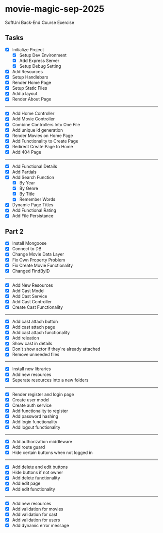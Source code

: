 # movie-magic-sep-2025
SoftUni Back-End Course Exercise

## Tasks

- [x] Initialize Project
    - [x] Setup Dev Environment
    - [x] Add Express Server
    - [x] Setup Debug Setting
- [x] Add Resources
- [x] Setup Handlebars
- [x] Render Home Page
- [x] Setup Static Files
- [x] Add a layout
- [x] Render About Page
---
- [x] Add Home Controller
- [x] Add Movie Controller
- [x] Combine Controllers Into One File
- [x] Add unique id generation
- [x] Render Movies on Home Page
- [x] Add Functionality to Create Page
- [x] Redirect Create Page to Home
- [x] Add 404 Page
---
- [x] Add Functional Details
- [x] Add Partials
- [x] Add Search Function
    - [x] By Year
    - [x] By Genre
    - [x] By Title
    - [x] Remember Words
- [x] Dynamic Page Titles
- [x] Add Functional Rating
- [x] Add File Persistance

## Part 2
- [x] Install Mongoose
- [x] Connect to DB
- [x] Change Movie Data Layer
- [x] Fix Own Property Problem
- [x] Fix Create Movie Functionality
- [x] Changed FindByID
---
- [x] Add New Resources
- [x] Add Cast Model
- [x] Add Cast Service
- [x] Add Cast Controller
- [x] Create Cast Functionality
---
- [x] Add cast attach button
- [x] Add cast attach page
- [x] Add cast attach functionality
- [x] Add releation
- [x] Show cast in details
- [x] Don't show actor if they're already attached
- [x] Remove unneeded files
---
- [x] Install new libraries
- [x] Add new resources
- [x] Seperate resources into a new folders
---
- [x] Render register and login page
- [x] Create user model
- [x] Create auth service
- [x] Add functionality to register
- [x] Add password hashing
- [x] Add login functionality
- [x] Add logout functionality
---
- [x] Add authorization middleware
- [x] Add route guard
- [x] Hide certain buttons when not logged in
---
- [x] Add delete and edit buttons
- [x] Hide buttons if not owner
- [x] Add delete functionality
- [x] Add edit page
- [x] Add edit functionality
---
- [x] Add new resources 
- [x] Add validation for movies
- [x] Add validation for cast
- [x] Add validation for users
- [x] Add dynamic error message
